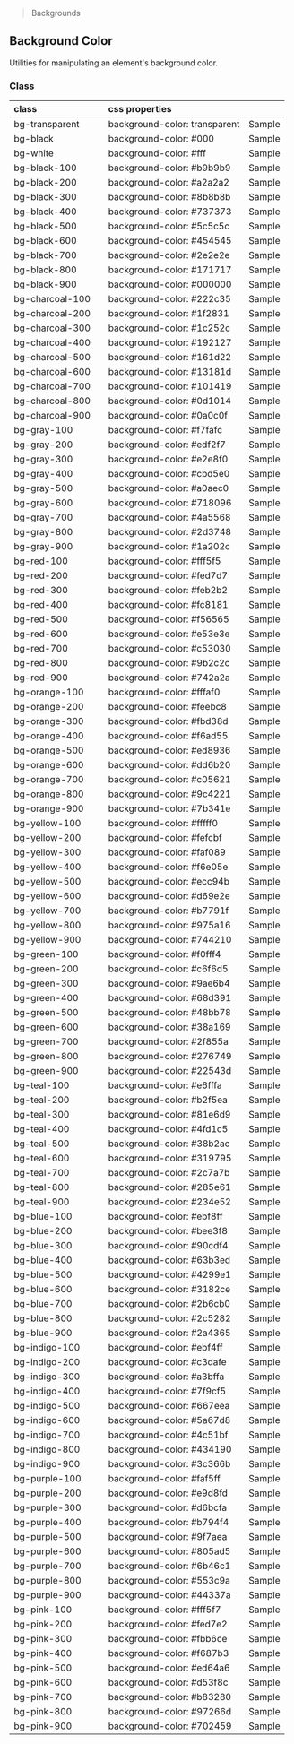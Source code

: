 > Backgrounds

## Background Color

Utilities for manipulating an element's background color.

### Class

| class |  | css properties |  |
|:--|:--|:--|:-:|
| bg-transparent |  | background-color: transparent | <y class="px-2 bg-transparent text-white font-semibold">Sample</y> |
| bg-black |  | background-color: #000 | <y class="px-2 bg-black text-white font-semibold">Sample</y> |
| bg-white |  | background-color: #fff | <y class="px-2 text-white bg-gray-900 font-semibold">Sample</y> |
| bg-black-100 |  | background-color: #b9b9b9 | <y class="px-2 bg-black-100 text-white font-semibold">Sample</y> |
| bg-black-200 |  | background-color: #a2a2a2 | <y class="px-2 bg-black-200 text-white font-semibold">Sample</y> |
| bg-black-300 |  | background-color: #8b8b8b | <y class="px-2 bg-black-300 text-white font-semibold">Sample</y> |
| bg-black-400 |  | background-color: #737373 | <y class="px-2 bg-black-400 text-white font-semibold">Sample</y> |
| bg-black-500 |  | background-color: #5c5c5c | <y class="px-2 bg-black-500 text-white font-semibold">Sample</y> |
| bg-black-600 |  | background-color: #454545 | <y class="px-2 bg-black-600 text-white font-semibold">Sample</y> |
| bg-black-700 |  | background-color: #2e2e2e | <y class="px-2 bg-black-700 text-white font-semibold">Sample</y> |
| bg-black-800 |  | background-color: #171717 | <y class="px-2 bg-black-800 text-white font-semibold">Sample</y> |
| bg-black-900 |  | background-color: #000000 | <y class="px-2 bg-black-900 text-white font-semibold">Sample</y> |
| bg-charcoal-100 |  | background-color: #222c35 | <y class="px-2 bg-charcoal-100 text-white font-semibold">Sample</y> |
| bg-charcoal-200 |  | background-color: #1f2831 | <y class="px-2 bg-charcoal-200 text-white font-semibold">Sample</y> |
| bg-charcoal-300 |  | background-color: #1c252c | <y class="px-2 bg-charcoal-300 text-white font-semibold">Sample</y> |
| bg-charcoal-400 |  | background-color: #192127 | <y class="px-2 bg-charcoal-400 text-white font-semibold">Sample</y> |
| bg-charcoal-500 |  | background-color: #161d22 | <y class="px-2 bg-charcoal-500 text-white font-semibold">Sample</y> |
| bg-charcoal-600 |  | background-color: #13181d | <y class="px-2 bg-charcoal-600 text-white font-semibold">Sample</y> |
| bg-charcoal-700 |  | background-color: #101419 | <y class="px-2 bg-charcoal-700 text-white font-semibold">Sample</y> |
| bg-charcoal-800 |  | background-color: #0d1014 | <y class="px-2 bg-charcoal-800 text-white font-semibold">Sample</y> |
| bg-charcoal-900 |  | background-color: #0a0c0f | <y class="px-2 bg-charcoal-900 text-white font-semibold">Sample</y> |
| bg-gray-100 |  | background-color: #f7fafc | <y class="px-2 bg-gray-100 text-white font-semibold">Sample</y> |
| bg-gray-200 |  | background-color: #edf2f7 | <y class="px-2 bg-gray-200 text-white font-semibold">Sample</y> |
| bg-gray-300 |  | background-color: #e2e8f0 | <y class="px-2 bg-gray-300 text-white font-semibold">Sample</y> |
| bg-gray-400 |  | background-color: #cbd5e0 | <y class="px-2 bg-gray-400 text-white font-semibold">Sample</y> |
| bg-gray-500 |  | background-color: #a0aec0 | <y class="px-2 bg-gray-500 text-white font-semibold">Sample</y> |
| bg-gray-600 |  | background-color: #718096 | <y class="px-2 bg-gray-600 text-white font-semibold">Sample</y> |
| bg-gray-700 |  | background-color: #4a5568 | <y class="px-2 bg-gray-700 text-white font-semibold">Sample</y> |
| bg-gray-800 |  | background-color: #2d3748 | <y class="px-2 bg-gray-800 text-white font-semibold">Sample</y> |
| bg-gray-900 |  | background-color: #1a202c | <y class="px-2 bg-gray-900 text-white font-semibold">Sample</y> |
| bg-red-100 |  | background-color: #fff5f5 | <y class="px-2 bg-red-100 text-white font-semibold">Sample</y> |
| bg-red-200 |  | background-color: #fed7d7 | <y class="px-2 bg-red-200 text-white font-semibold">Sample</y> |
| bg-red-300 |  | background-color: #feb2b2 | <y class="px-2 bg-red-300 text-white font-semibold">Sample</y> |
| bg-red-400 |  | background-color: #fc8181 | <y class="px-2 bg-red-400 text-white font-semibold">Sample</y> |
| bg-red-500 |  | background-color: #f56565 | <y class="px-2 bg-red-500 text-white font-semibold">Sample</y> |
| bg-red-600 |  | background-color: #e53e3e | <y class="px-2 bg-red-600 text-white font-semibold">Sample</y> |
| bg-red-700 |  | background-color: #c53030 | <y class="px-2 bg-red-700 text-white font-semibold">Sample</y> |
| bg-red-800 |  | background-color: #9b2c2c | <y class="px-2 bg-red-800 text-white font-semibold">Sample</y> |
| bg-red-900 |  | background-color: #742a2a | <y class="px-2 bg-red-900 text-white font-semibold">Sample</y> |
| bg-orange-100 |  | background-color: #fffaf0 | <y class="px-2 bg-orange-100 text-white font-semibold">Sample</y> |
| bg-orange-200 |  | background-color: #feebc8 | <y class="px-2 bg-orange-200 text-white font-semibold">Sample</y> |
| bg-orange-300 |  | background-color: #fbd38d | <y class="px-2 bg-orange-300 text-white font-semibold">Sample</y> |
| bg-orange-400 |  | background-color: #f6ad55 | <y class="px-2 bg-orange-400 text-white font-semibold">Sample</y> |
| bg-orange-500 |  | background-color: #ed8936 | <y class="px-2 bg-orange-500 text-white font-semibold">Sample</y> |
| bg-orange-600 |  | background-color: #dd6b20 | <y class="px-2 bg-orange-600 text-white font-semibold">Sample</y> |
| bg-orange-700 |  | background-color: #c05621 | <y class="px-2 bg-orange-700 text-white font-semibold">Sample</y> |
| bg-orange-800 |  | background-color: #9c4221 | <y class="px-2 bg-orange-800 text-white font-semibold">Sample</y> |
| bg-orange-900 |  | background-color: #7b341e | <y class="px-2 bg-orange-900 text-white font-semibold">Sample</y> |
| bg-yellow-100 |  | background-color: #fffff0 | <y class="px-2 bg-yellow-100 text-white font-semibold">Sample</y> |
| bg-yellow-200 |  | background-color: #fefcbf | <y class="px-2 bg-yellow-200 text-white font-semibold">Sample</y> |
| bg-yellow-300 |  | background-color: #faf089 | <y class="px-2 bg-yellow-300 text-white font-semibold">Sample</y> |
| bg-yellow-400 |  | background-color: #f6e05e | <y class="px-2 bg-yellow-400 text-white font-semibold">Sample</y> |
| bg-yellow-500 |  | background-color: #ecc94b | <y class="px-2 bg-yellow-500 text-white font-semibold">Sample</y> |
| bg-yellow-600 |  | background-color: #d69e2e | <y class="px-2 bg-yellow-600 text-white font-semibold">Sample</y> |
| bg-yellow-700 |  | background-color: #b7791f | <y class="px-2 bg-yellow-700 text-white font-semibold">Sample</y> |
| bg-yellow-800 |  | background-color: #975a16 | <y class="px-2 bg-yellow-800 text-white font-semibold">Sample</y> |
| bg-yellow-900 |  | background-color: #744210 | <y class="px-2 bg-yellow-900 text-white font-semibold">Sample</y> |
| bg-green-100 |  | background-color: #f0fff4 | <y class="px-2 bg-green-100 text-white font-semibold">Sample</y> |
| bg-green-200 |  | background-color: #c6f6d5 | <y class="px-2 bg-green-200 text-white font-semibold">Sample</y> |
| bg-green-300 |  | background-color: #9ae6b4 | <y class="px-2 bg-green-300 text-white font-semibold">Sample</y> |
| bg-green-400 |  | background-color: #68d391 | <y class="px-2 bg-green-400 text-white font-semibold">Sample</y> |
| bg-green-500 |  | background-color: #48bb78 | <y class="px-2 bg-green-500 text-white font-semibold">Sample</y> |
| bg-green-600 |  | background-color: #38a169 | <y class="px-2 bg-green-600 text-white font-semibold">Sample</y> |
| bg-green-700 |  | background-color: #2f855a | <y class="px-2 bg-green-700 text-white font-semibold">Sample</y> |
| bg-green-800 |  | background-color: #276749 | <y class="px-2 bg-green-800 text-white font-semibold">Sample</y> |
| bg-green-900 |  | background-color: #22543d | <y class="px-2 bg-green-900 text-white font-semibold">Sample</y> |
| bg-teal-100 |  | background-color: #e6fffa | <y class="px-2 bg-teal-100 text-white font-semibold">Sample</y> |
| bg-teal-200 |  | background-color: #b2f5ea | <y class="px-2 bg-teal-200 text-white font-semibold">Sample</y> |
| bg-teal-300 |  | background-color: #81e6d9 | <y class="px-2 bg-teal-300 text-white font-semibold">Sample</y> |
| bg-teal-400 |  | background-color: #4fd1c5 | <y class="px-2 bg-teal-400 text-white font-semibold">Sample</y> |
| bg-teal-500 |  | background-color: #38b2ac | <y class="px-2 bg-teal-500 text-white font-semibold">Sample</y> |
| bg-teal-600 |  | background-color: #319795 | <y class="px-2 bg-teal-600 text-white font-semibold">Sample</y> |
| bg-teal-700 |  | background-color: #2c7a7b | <y class="px-2 bg-teal-700 text-white font-semibold">Sample</y> |
| bg-teal-800 |  | background-color: #285e61 | <y class="px-2 bg-teal-800 text-white font-semibold">Sample</y> |
| bg-teal-900 |  | background-color: #234e52 | <y class="px-2 bg-teal-900 text-white font-semibold">Sample</y> |
| bg-blue-100 |  | background-color: #ebf8ff | <y class="px-2 bg-blue-100 text-white font-semibold">Sample</y> |
| bg-blue-200 |  | background-color: #bee3f8 | <y class="px-2 bg-blue-200 text-white font-semibold">Sample</y> |
| bg-blue-300 |  | background-color: #90cdf4 | <y class="px-2 bg-blue-300 text-white font-semibold">Sample</y> |
| bg-blue-400 |  | background-color: #63b3ed | <y class="px-2 bg-blue-400 text-white font-semibold">Sample</y> |
| bg-blue-500 |  | background-color: #4299e1 | <y class="px-2 bg-blue-500 text-white font-semibold">Sample</y> |
| bg-blue-600 |  | background-color: #3182ce | <y class="px-2 bg-blue-600 text-white font-semibold">Sample</y> |
| bg-blue-700 |  | background-color: #2b6cb0 | <y class="px-2 bg-blue-700 text-white font-semibold">Sample</y> |
| bg-blue-800 |  | background-color: #2c5282 | <y class="px-2 bg-blue-800 text-white font-semibold">Sample</y> |
| bg-blue-900 |  | background-color: #2a4365 | <y class="px-2 bg-blue-900 text-white font-semibold">Sample</y> |
| bg-indigo-100 |  | background-color: #ebf4ff | <y class="px-2 bg-indigo-100 text-white font-semibold">Sample</y> |
| bg-indigo-200 |  | background-color: #c3dafe | <y class="px-2 bg-indigo-200 text-white font-semibold">Sample</y> |
| bg-indigo-300 |  | background-color: #a3bffa | <y class="px-2 bg-indigo-300 text-white font-semibold">Sample</y> |
| bg-indigo-400 |  | background-color: #7f9cf5 | <y class="px-2 bg-indigo-400 text-white font-semibold">Sample</y> |
| bg-indigo-500 |  | background-color: #667eea | <y class="px-2 bg-indigo-500 text-white font-semibold">Sample</y> |
| bg-indigo-600 |  | background-color: #5a67d8 | <y class="px-2 bg-indigo-600 text-white font-semibold">Sample</y> |
| bg-indigo-700 |  | background-color: #4c51bf | <y class="px-2 bg-indigo-700 text-white font-semibold">Sample</y> |
| bg-indigo-800 |  | background-color: #434190 | <y class="px-2 bg-indigo-800 text-white font-semibold">Sample</y> |
| bg-indigo-900 |  | background-color: #3c366b | <y class="px-2 bg-indigo-900 text-white font-semibold">Sample</y> |
| bg-purple-100 |  | background-color: #faf5ff | <y class="px-2 bg-purple-100 text-white font-semibold">Sample</y> |
| bg-purple-200 |  | background-color: #e9d8fd | <y class="px-2 bg-purple-200 text-white font-semibold">Sample</y> |
| bg-purple-300 |  | background-color: #d6bcfa | <y class="px-2 bg-purple-300 text-white font-semibold">Sample</y> |
| bg-purple-400 |  | background-color: #b794f4 | <y class="px-2 bg-purple-400 text-white font-semibold">Sample</y> |
| bg-purple-500 |  | background-color: #9f7aea | <y class="px-2 bg-purple-500 text-white font-semibold">Sample</y> |
| bg-purple-600 |  | background-color: #805ad5 | <y class="px-2 bg-purple-600 text-white font-semibold">Sample</y> |
| bg-purple-700 |  | background-color: #6b46c1 | <y class="px-2 bg-purple-700 text-white font-semibold">Sample</y> |
| bg-purple-800 |  | background-color: #553c9a | <y class="px-2 bg-purple-800 text-white font-semibold">Sample</y> |
| bg-purple-900 |  | background-color: #44337a | <y class="px-2 bg-purple-900 text-white font-semibold">Sample</y> |
| bg-pink-100 |  | background-color: #fff5f7 | <y class="px-2 bg-pink-100 text-white font-semibold">Sample</y> |
| bg-pink-200 |  | background-color: #fed7e2 | <y class="px-2 bg-pink-200 text-white font-semibold">Sample</y> |
| bg-pink-300 |  | background-color: #fbb6ce | <y class="px-2 bg-pink-300 text-white font-semibold">Sample</y> |
| bg-pink-400 |  | background-color: #f687b3 | <y class="px-2 bg-pink-400 text-white font-semibold">Sample</y> |
| bg-pink-500 |  | background-color: #ed64a6 | <y class="px-2 bg-pink-500 text-white font-semibold">Sample</y> |
| bg-pink-600 |  | background-color: #d53f8c | <y class="px-2 bg-pink-600 text-white font-semibold">Sample</y> |
| bg-pink-700 |  | background-color: #b83280 | <y class="px-2 bg-pink-700 text-white font-semibold">Sample</y> |
| bg-pink-800 |  | background-color: #97266d | <y class="px-2 bg-pink-800 text-white font-semibold">Sample</y> |
| bg-pink-900 |  | background-color: #702459 | <y class="px-2 bg-pink-900 text-white font-semibold">Sample</y> |


